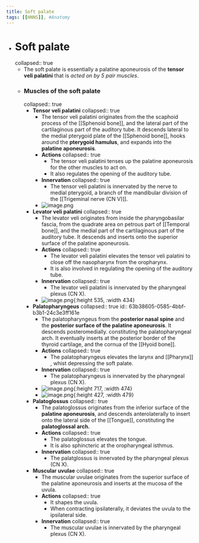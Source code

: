 ```yaml
---
title: Soft palate
tags: [[HNNS]], #Anatomy 
---
```


- # Soft palate
  collapsed:: true
	- The soft palate is essentially a palatine aponeurosis of the **tensor veli palatini** that is *acted on by 5 pair muscles*.
	- ### Muscles of the soft palate
	  collapsed:: true
		- **Tensor veli palatini**
		  collapsed:: true
			- The tensor veli palatini originates from the the scaphoid process of the [[Sphenoid bone]], and the lateral part of the cartilaginous part of the auditory tube. It descends lateral to the medial pterygoid plate of the [[Sphenoid bone]], hooks around the **pterygoid hamulus**, and expands into the **palatine aponeurosis**.
			- **Actions**
			  collapsed:: true
				- The tensor veli palatini tenses up the palatine aponeurosis for the other muscles to act on.
				- It also regulates the opening of the auditory tube.
			- **Innervation**
			  collapsed:: true
				- The tensor veli palatini is innervated by the nerve to medial pterygoid, a branch of the mandibular division of the [[Trigeminal nerve (CN V)]].
			- ![image.png](../assets/image_1672653116986_0.png)
		- **Levator veli palatini**
		  collapsed:: true
			- The levator veli originates from inside the pharyngobasilar fascia, from the quadrate area on petrous part of [[Temporal bone]], and the medial part of the cartilaginous part of the auditory tube. It descends and inserts onto the superior surface of the palatine aponeurosis.
			- **Actions**
			  collapsed:: true
				- The levator veli palatini elevates the tensor veli palatini to close off the nasopharynx from the oropharynx.
				- It is also involved in regulating the opening of the auditory tube.
			- **Innervation**
			  collapsed:: true
				- The levator veli palatini is innervated by the pharyngeal plexus (CN X).
			- ![image.png](../assets/image_1672653183590_0.png){:height 535, :width 434}
		- **Palatopharyngeus**
		  collapsed:: true
		  id:: 63b38605-0585-4bbf-b3b1-24c3e3ff161e
			- The palatopharyngeus from the **posterior nasal spine** and the **posterior surface of the palatine aponeurosis**. It descends posteromedially. constituting the palatopharyngeal arch. It eventually inserts at the posterior border of the thyroid cartilage, and the cornua of the [[Hyoid bone]].
			- **Actions**
			  collapsed:: true
				- The palatopharyngeus elevates the larynx and [[Pharynx]] , whist depressing the soft palate.
			- **Innervation**
			  collapsed:: true
				- The palatopharyngeus is innervated by the pharyngeal plexus (CN X).
			- ![image.png](../assets/image_1672653293557_0.png){:height 717, :width 474}
			- ![image.png](../assets/image_1672653329269_0.png){:height 427, :width 479}
		- **Palatoglossus**
		  collapsed:: true
			- The palatoglossus originates from the inferior surface of the **palatine aponeurosis**, and descends anterolaterally to insert onto the lateral side of the [[Tongue]], constituting the **palatoglossal arch.**
			- **Actions**
			  collapsed:: true
				- The palatoglossus elevates the tongue.
				- It is also sphincteric at the oropharyngeal isthmus.
			- **Innervation**
			  collapsed:: true
				- The palatglossus is innervated by the pharyngeal plexus (CN X).
		- **Muscular uvulae**
		  collapsed:: true
			- The muscular uvulae originates from the superior surface of the palatine aponeurosis and inserts at the mucosa of the uvula.
			- **Actions**
			  collapsed:: true
				- It shapes the uvula.
				- When contracting ipsilaterally, it deviates the uvula to the ipsilateral side.
			- **Innervation**
			  collapsed:: true
				- The muscular uvulae is innervated by the pharyngeal plexus (CN X).
